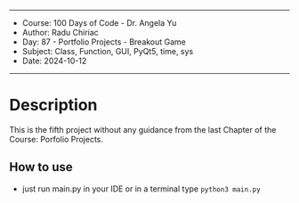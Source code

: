 
**********************************************************************
*    Course: 100 Days of Code - Dr. Angela Yu
*    Author: Radu Chiriac
*    Day: 87 - Portfolio Projects - Breakout Game
*    Subject: Class, Function, GUI, PyQt5, time, sys
*    Date: 2024-10-12
**********************************************************************


# Description

This is the fifth project without any guidance from the last Chapter of the Course: Porfolio Projects.

## How to use
- just run main.py in your IDE or in a terminal type `python3 main.py`
